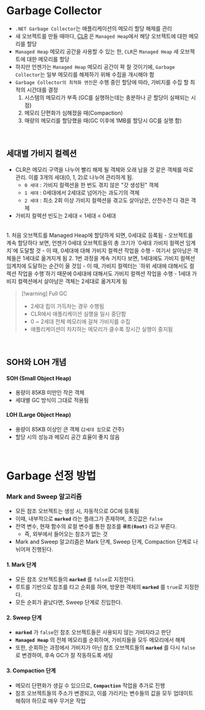 # Garbage Collector

- `.NET Garbage Collector`는 애플리케이션의 메모리 할당 해제를 관리
- 새 오브젝트를 만들 때마다, [CLR](CLR%20(Common%20Language%20Runtime).md) 은 `Managed Heap`에서 해당 오브젝트에 대한 메모리를 할당
- `Managed Heap` 메모리 공간을 사용할 수 있는 한, `CLR`은 `Managed Heap` 새 오브젝트에 대한 메모리를 할당
- 하지만 언젠가는 `Managed Heap` 메모리 공간이 꽉 찰 것이기에, `Garbage Collector`는 일부 메모리를 해제하기 위해 수집을 개시해야 함
- `Garbage Collector의 최적화 엔진`은 수행 중인 할당에 따라, 가비지를 수집 할 최적의 시간대를 결정
	1. 시스템의 메모리가 부족 (GC를 실행하는데는 충분하나 곧 할당이 실패되는 시점)
	2. 메모리 단편화가 심해졌을 때(Compaction)
	3. 매량의 메모리를 할당했을 때(GC 이후에 1MB를 할당시 GC를 실행 함)  

<br>

## 세대별 가비지 컬렉션

- CLR은 메모리 구역을 나누어 빨리 해제 될 객체와 오래 남을 것 같은 객체를 따로 관리. 이를 3개의 세대(0, 1, 2)로 나누어 관리하게 됨.
	- `0 세대` : 가비지 컬렉션을 한 번도 겪지 않은 "갓 생성된" 객체
	- `1 세대` : 0세대에서 2세대로 넘어가는 과도기의 객체
	- `2 세대` : 최소 2회 이상 가비지 컬렉션을 겪고도 살아남은, 산전수전 다 겪은 객체
- 가비지 컬렉션 빈도는 2세대 < 1세대 < 0세대
<br>
1. 처음 오브젝트를 Managed Heap에 할당하게 되면, 0세대로 등록됨  
	- 오브젝트를 계속 할당하다 보면, 언젠가 0세대 오브젝트들의 총 크기가 `0세대 가비지 컬렉션 임계치`에 도달할 것  
	- 이 때, 0세대에 대해 가비지 컬렉션 작업을 수행  
	- 여기서 살아남은 객체들은 1세대로 옮겨지게 됨  
2. 1번 과정을 계속 거치다 보면, 1세대에도 가비지 컬렉션 임계치에 도달하는 순간이 올 것임  
	- 이 때, 가비지 컬렉터는 `하위 세대에 대해서도 컬렉션 작업을 수행`하기 때문에 0세대에 대해서도 가비지 컬렉션 작업을 수행  
	- 1세대 가비지 컬렉션에서 살아남은 객체는 2세대로 옮겨지게 됨  

> [!warning] Full GC
> - 2세대 힙이 가득차는 경우 수행됨
> - CLR에서 애플리케이션 실행을 일시 중단함
> - 0 ~ 2세대 전체 메모리에 걸쳐 가비지를 수집
> - 애플리케이션이 차지하는 메모리가 클수록 장시간 실행이 중지됨  


<br>

## SOH와 LOH 개념
#### SOH (Small Object Heap)
- 용량이 85KB 미만인 작은 객체
- 세대별 GC 방식이 그대로 적용됨
#### LOH (Large Object Heap)
- 용량이 85KB 이상인 큰 객체 (`2세대 힙`으로 간주)
- 할당 시의 성능과 메모리 공간 효율이 좋지 않음  

<br>

# Garbage 선정 방법
### Mark and Sweep 알고리즘

- 모든 참조 오브젝트는 생성 시, 자동적으로 GC에 등록됨
- 이때, 내부적으로 **`marked`** 라는 플래그가 존재하며, 초깃값은 `false`
- 전역 변수, 현재 함수의 로컬 변수를 통한 참조를 **`루트(Root)`** 라고 부른다.
	- 즉, 외부에서 들어오는 참조가 없는 것
- Mark and Sweep 알고리즘은 Mark 단계, Sweep 단계, Compaction 단계로 나뉘어져 진행된다.

#### 1. Mark 단계
- 모든 참조 오브젝트들의 **`marked`** 를 `false`로 지정한다.
- 루트를 기반으로 참조를 타고 순회를 하며, 방문한 객체의 **`marked`** 를 `true`로 지정한다.
- 모든 순회가 끝났다면, Sweep 단계로 진입한다.  

#### 2. Sweep 단계
- **`marked`** 가 `false`인 참조 오브젝트들은 사용되지 않는 가비지라고 판단
- **`Managed Heap`** 의 전체 메모리를 순회하며, 가비지들을 모두 메모리에서 해제
- 또한, 순회하는 과정에서 가비지가 아닌 참조 오브젝트들의 **`marked`** 를 다시 `false`로 변경하여, 후속 GC가 잘 작동하도록 세팅  

#### 3. Compaction 단계
- 메모리 단편화가 생길 수 있으므로, **`Compaction`** 작업을 추가로 진행
- 참조 오브젝트들의 주소가 변경되고, 이를 가리키는 변수들의 값을 모두 업데이트 해줘야 하므로 매우 무거운 작업